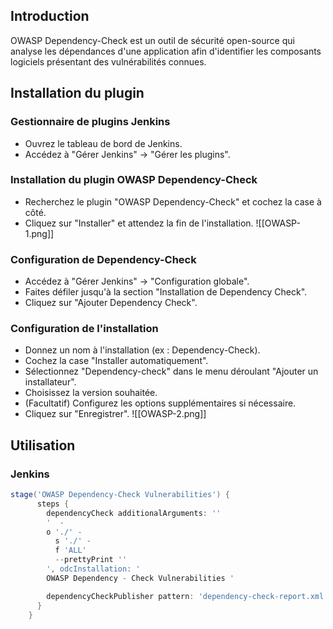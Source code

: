 ## Introduction
OWASP Dependency-Check est un outil de sécurité open-source qui analyse les dépendances d'une application afin d'identifier les composants logiciels présentant des vulnérabilités connues.

## Installation du plugin

### Gestionnaire de plugins Jenkins 
* Ouvrez le tableau de bord de Jenkins.
 * Accédez à "Gérer Jenkins" -> "Gérer les plugins".

### Installation du plugin OWASP Dependency-Check
 * Recherchez le plugin "OWASP Dependency-Check" et cochez la case à côté.
* Cliquez sur "Installer" et attendez la fin de l'installation.
![[OWASP-1.png]]
### Configuration de Dependency-Check
* Accédez à "Gérer Jenkins" -> "Configuration globale".
* Faites défiler jusqu'à la section "Installation de Dependency Check".
* Cliquez sur "Ajouter Dependency Check".

### Configuration de l'installation
 * Donnez un nom à l'installation (ex : Dependency-Check).
 * Cochez la case "Installer automatiquement".
 * Sélectionnez "Dependency-check" dans le menu déroulant "Ajouter un installateur".
 * Choisissez la version souhaitée.
 * (Facultatif) Configurez les options supplémentaires si nécessaire.
* Cliquez sur "Enregistrer".
![[OWASP-2.png]]
## Utilisation

### Jenkins
``` groovy 
stage('OWASP Dependency-Check Vulnerabilities') {
      steps {
        dependencyCheck additionalArguments: ''
        '  -
        o './' -
          s './' -
          f 'ALL'
          --prettyPrint ''
        ', odcInstallation: '
        OWASP Dependency - Check Vulnerabilities '

        dependencyCheckPublisher pattern: 'dependency-check-report.xml'
      }
    }
```

